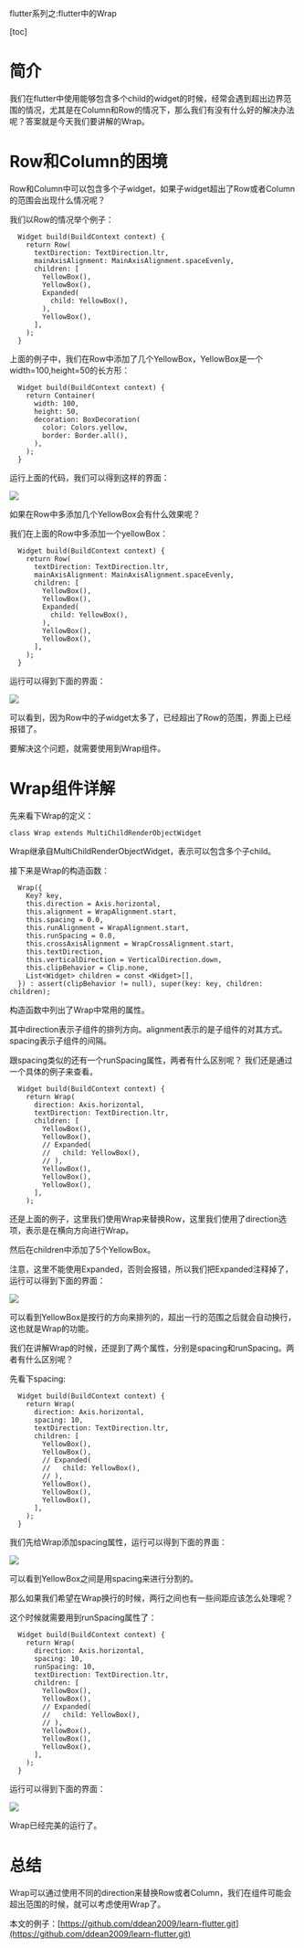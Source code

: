 flutter系列之:flutter中的Wrap

[toc]

# 简介

我们在flutter中使用能够包含多个child的widget的时候，经常会遇到超出边界范围的情况，尤其是在Column和Row的情况下，那么我们有没有什么好的解决办法呢？答案就是今天我们要讲解的Wrap。

# Row和Column的困境

Row和Column中可以包含多个子widget，如果子widget超出了Row或者Column的范围会出现什么情况呢？

我们以Row的情况举个例子：

```
  Widget build(BuildContext context) {
    return Row(
      textDirection: TextDirection.ltr,
      mainAxisAlignment: MainAxisAlignment.spaceEvenly,
      children: [
        YellowBox(),
        YellowBox(),
        Expanded(
          child: YellowBox(),
        ),
        YellowBox(),
      ],
    );
  }
```

上面的例子中，我们在Row中添加了几个YellowBox，YellowBox是一个width=100,height=50的长方形：

```
  Widget build(BuildContext context) {
    return Container(
      width: 100,
      height: 50,
      decoration: BoxDecoration(
        color: Colors.yellow,
        border: Border.all(),
      ),
    );
  }
```

运行上面的代码，我们可以得到这样的界面：

![](https://img-blog.csdnimg.cn/58910ef9890140fdb0b9a3fd1d9a62ea.png)

如果在Row中多添加几个YellowBox会有什么效果呢？

我们在上面的Row中多添加一个yellowBox：

```
  Widget build(BuildContext context) {
    return Row(
      textDirection: TextDirection.ltr,
      mainAxisAlignment: MainAxisAlignment.spaceEvenly,
      children: [
        YellowBox(),
        YellowBox(),
        Expanded(
          child: YellowBox(),
        ),
        YellowBox(),
        YellowBox(),
      ],
    );
  }
```

运行可以得到下面的界面：

![](https://img-blog.csdnimg.cn/fc8925378dca404183f4c8f8f7495a19.png)

可以看到，因为Row中的子widget太多了，已经超出了Row的范围，界面上已经报错了。

要解决这个问题，就需要使用到Wrap组件。

# Wrap组件详解

先来看下Wrap的定义：

```
class Wrap extends MultiChildRenderObjectWidget
```

Wrap继承自MultiChildRenderObjectWidget，表示可以包含多个子child。

接下来是Wrap的构造函数：

```
  Wrap({
    Key? key,
    this.direction = Axis.horizontal,
    this.alignment = WrapAlignment.start,
    this.spacing = 0.0,
    this.runAlignment = WrapAlignment.start,
    this.runSpacing = 0.0,
    this.crossAxisAlignment = WrapCrossAlignment.start,
    this.textDirection,
    this.verticalDirection = VerticalDirection.down,
    this.clipBehavior = Clip.none,
    List<Widget> children = const <Widget>[],
  }) : assert(clipBehavior != null), super(key: key, children: children);
```

构造函数中列出了Wrap中常用的属性。

其中direction表示子组件的排列方向。alignment表示的是子组件的对其方式。spacing表示子组件的间隔。

跟spacing类似的还有一个runSpacing属性，两者有什么区别呢？ 我们还是通过一个具体的例子来查看。

```
  Widget build(BuildContext context) {
    return Wrap(
      direction: Axis.horizontal,
      textDirection: TextDirection.ltr,
      children: [
        YellowBox(),
        YellowBox(),
        // Expanded(
        //   child: YellowBox(),
        // ),
        YellowBox(),
        YellowBox(),
        YellowBox(),
      ],
    );
```

还是上面的例子，这里我们使用Wrap来替换Row，这里我们使用了direction选项，表示是在横向方向进行Wrap。

然后在children中添加了5个YellowBox。

注意，这里不能使用Expanded，否则会报错，所以我们把Expanded注释掉了，运行可以得到下面的界面：

![](https://img-blog.csdnimg.cn/4348b5438a0a42b491b8a99892ca140f.png)

可以看到YellowBox是按行的方向来排列的，超出一行的范围之后就会自动换行，这也就是Wrap的功能。

我们在讲解Wrap的时候，还提到了两个属性，分别是spacing和runSpacing。两者有什么区别呢？

先看下spacing:

```
  Widget build(BuildContext context) {
    return Wrap(
      direction: Axis.horizontal,
      spacing: 10,
      textDirection: TextDirection.ltr,
      children: [
        YellowBox(),
        YellowBox(),
        // Expanded(
        //   child: YellowBox(),
        // ),
        YellowBox(),
        YellowBox(),
        YellowBox(),
      ],
    );
  }
```

我们先给Wrap添加spacing属性，运行可以得到下面的界面：

![](https://img-blog.csdnimg.cn/a7c0c0ebbb8b4e9b82f62c568aa658c0.png)

可以看到YellowBox之间是用spacing来进行分割的。

那么如果我们希望在Wrap换行的时候，两行之间也有一些间距应该怎么处理呢？

这个时候就需要用到runSpacing属性了：

```
  Widget build(BuildContext context) {
    return Wrap(
      direction: Axis.horizontal,
      spacing: 10,
      runSpacing: 10,
      textDirection: TextDirection.ltr,
      children: [
        YellowBox(),
        YellowBox(),
        // Expanded(
        //   child: YellowBox(),
        // ),
        YellowBox(),
        YellowBox(),
        YellowBox(),
      ],
    );
  }
```

运行可以得到下面的界面：

![](https://img-blog.csdnimg.cn/5e08111e00c340369b08373f0d0ea19b.png)

Wrap已经完美的运行了。

# 总结

Wrap可以通过使用不同的direction来替换Row或者Column，我们在组件可能会超出范围的时候，就可以考虑使用Wrap了。

本文的例子：[https://github.com/ddean2009/learn-flutter.git](https://github.com/ddean2009/learn-flutter.git)





